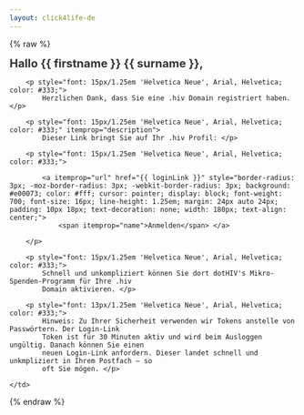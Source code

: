```yaml
---
layout: click4life-de
---
```


{% raw %}
<tr width="100%" itemscope itemtype="http://schema.org/EmailMessage">
    <td valign="top" align="left" style="background:#fff; padding: 40px;" itemprop="action" itemscope itemtype="http://schema.org/ViewAction">
        <h1 style="font-size: 20px; margin: 0; color: #333;">
            Hallo {{ firstname }} {{ surname }}, </h1>

        <p style="font: 15px/1.25em 'Helvetica Neue', Arial, Helvetica; color: #333;">
            Herzlichen Dank, dass Sie eine .hiv Domain registriert haben. </p>

        <p style="font: 15px/1.25em 'Helvetica Neue', Arial, Helvetica; color: #333;" itemprop="description">
            Dieser Link bringt Sie auf Ihr .hiv Profil: </p>

        <p style="font: 15px/1.25em 'Helvetica Neue', Arial, Helvetica; color: #333;">

            <a itemprop="url" href="{{ loginLink }}" style="border-radius: 3px; -moz-border-radius: 3px; -webkit-border-radius: 3px; background: #e00073; color: #fff; cursor: pointer; display: block; font-weight: 700; font-size: 16px; line-height: 1.25em; margin: 24px auto 24px; padding: 10px 18px; text-decoration: none; width: 180px; text-align: center;">
                <span itemprop="name">Anmelden</span> </a>

        </p>

        <p style="font: 15px/1.25em 'Helvetica Neue', Arial, Helvetica; color: #333;">
            Schnell und unkompliziert können Sie dort dotHIV's Mikro-Spenden-Programm für Ihre .hiv
            Domain aktivieren. </p>

        <p style="font: 13px/1.25em 'Helvetica Neue', Arial, Helvetica; color: #333;">
            Hinweis: Zu Ihrer Sicherheit verwenden wir Tokens anstelle von Passwörtern. Der Login-Link
            Token ist für 30 Minuten aktiv und wird beim Ausloggen ungültig. Danach können Sie einen
            neuen Login-Link anfordern. Dieser landet schnell und unkmpliziert in Ihrem Postfach – so
            oft Sie mögen. </p>

    </td>
</tr>
{% endraw %}

